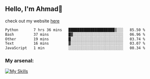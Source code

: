 
## Hello, I'm Ahmad👋

check out my website [here](https://ahmadalwi.com/)

<!--START_SECTION:waka-->

```txt
Python       7 hrs 36 mins   █████████████████████▒░░░   85.50 %
Bash         37 mins         █▓░░░░░░░░░░░░░░░░░░░░░░░   06.96 %
Other        19 mins         █░░░░░░░░░░░░░░░░░░░░░░░░   03.74 %
Text         16 mins         ▓░░░░░░░░░░░░░░░░░░░░░░░░   03.07 %
JavaScript   1 min           ░░░░░░░░░░░░░░░░░░░░░░░░░   00.34 %
```

<!--END_SECTION:waka-->

### My arsenal:

[![My Skills](https://skillicons.dev/icons?i=js,ts,py,go,react,nextjs,svelte,nodejs,django,tailwind,html,css,sass,firebase,mongodb,postgres,mysql,redis,git,github,docker,vscode,figma,godot)](https://skillicons.dev)
